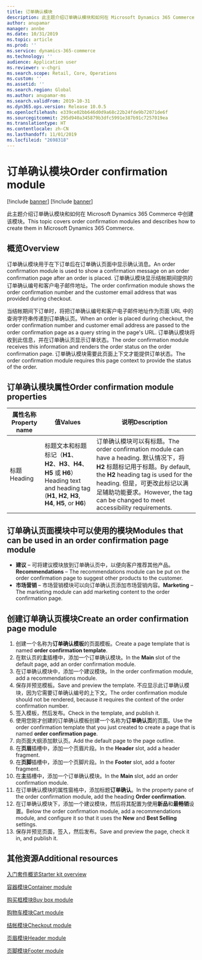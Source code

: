 ```yaml
---
title: 订单确认模块
description: 此主题介绍订单确认模块和如何在 Microsoft Dynamics 365 Commerce 中创建该模块。
author: anupamar
manager: annbe
ms.date: 10/31/2019
ms.topic: article
ms.prod: ''
ms.service: dynamics-365-commerce
ms.technology: ''
audience: Application user
ms.reviewer: v-chgri
ms.search.scope: Retail, Core, Operations
ms.custom: ''
ms.assetid: ''
ms.search.region: Global
ms.author: anupamar-ms
ms.search.validFrom: 2019-10-31
ms.dyn365.ops.version: Release 10.0.5
ms.openlocfilehash: e339ce02bb646d0d9a68c22b24fde9b72071de6f
ms.sourcegitcommit: 295d940a345879b3dfc5991e387b91c7257019ea
ms.translationtype: HT
ms.contentlocale: zh-CN
ms.lasthandoff: 11/01/2019
ms.locfileid: "2698318"
---
```

# <a name="order-confirmation-module"></a><span data-ttu-id="9fa26-103">订单确认模块</span><span class="sxs-lookup"><span data-stu-id="9fa26-103">Order confirmation module</span></span>

[!include [banner](includes/preview-banner.md)]
[!include [banner](includes/banner.md)]

<span data-ttu-id="9fa26-104">此主题介绍订单确认模块和如何在 Microsoft Dynamics 365 Commerce 中创建该模块。</span><span class="sxs-lookup"><span data-stu-id="9fa26-104">This topic covers order confirmation modules and describes how to create them in Microsoft Dynamics 365 Commerce.</span></span>

## <a name="overview"></a><span data-ttu-id="9fa26-105">概览</span><span class="sxs-lookup"><span data-stu-id="9fa26-105">Overview</span></span>

<span data-ttu-id="9fa26-106">订单确认模块用于在下订单后在订单确认页面中显示确认消息。</span><span class="sxs-lookup"><span data-stu-id="9fa26-106">An order confirmation module is used to show a confirmation message on an order confirmation page after an order is placed.</span></span> <span data-ttu-id="9fa26-107">订单确认模块显示结帐期间提供的订单确认编号和客户电子邮件地址。</span><span class="sxs-lookup"><span data-stu-id="9fa26-107">The order confirmation module shows the order confirmation number and the customer email address that was provided during checkout.</span></span>

<span data-ttu-id="9fa26-108">当结帐期间下订单时，将把订单确认编号和客户电子邮件地址作为页面 URL 中的查询字符串传递到订单确认页。</span><span class="sxs-lookup"><span data-stu-id="9fa26-108">When an order is placed during checkout, the order confirmation number and customer email address are passed to the order confirmation page as a query string in the page's URL.</span></span> <span data-ttu-id="9fa26-109">订单确认模块将收到此信息，并在订单确认页显示订单状态。</span><span class="sxs-lookup"><span data-stu-id="9fa26-109">The order confirmation module receives this information and renders the order status on the order confirmation page.</span></span> <span data-ttu-id="9fa26-110">订单确认模块需要此页面上下文才能提供订单状态。</span><span class="sxs-lookup"><span data-stu-id="9fa26-110">The order confirmation module requires this page context to provide the status of the order.</span></span>

## <a name="order-confirmation-module-properties"></a><span data-ttu-id="9fa26-111">订单确认模块属性</span><span class="sxs-lookup"><span data-stu-id="9fa26-111">Order confirmation module properties</span></span>

| <span data-ttu-id="9fa26-112">属性名称</span><span class="sxs-lookup"><span data-stu-id="9fa26-112">Property name</span></span> | <span data-ttu-id="9fa26-113">值</span><span class="sxs-lookup"><span data-stu-id="9fa26-113">Values</span></span> | <span data-ttu-id="9fa26-114">说明</span><span class="sxs-lookup"><span data-stu-id="9fa26-114">Description</span></span> |
|---------------|--------|-------------|
| <span data-ttu-id="9fa26-115">标题</span><span class="sxs-lookup"><span data-stu-id="9fa26-115">Heading</span></span>       | <span data-ttu-id="9fa26-116">标题文本和标题标记（**H1**、**H2**、**H3**、**H4**、**H5** 或 **H6**）</span><span class="sxs-lookup"><span data-stu-id="9fa26-116">Heading text and heading tag (**H1**, **H2**, **H3**, **H4**, **H5**, or **H6**)</span></span> | <span data-ttu-id="9fa26-117">订单确认模块可以有标题。</span><span class="sxs-lookup"><span data-stu-id="9fa26-117">The order confirmation module can have a heading.</span></span> <span data-ttu-id="9fa26-118">默认情况下，将 **H2** 标题标记用于标题。</span><span class="sxs-lookup"><span data-stu-id="9fa26-118">By default, the **H2** heading tag is used for the heading.</span></span> <span data-ttu-id="9fa26-119">但是，可更改此标记以满足辅助功能要求。</span><span class="sxs-lookup"><span data-stu-id="9fa26-119">However, the tag can be changed to meet accessibility requirements.</span></span> |

## <a name="modules-that-can-be-used-in-an-order-confirmation-page-module"></a><span data-ttu-id="9fa26-120">订单确认页面模块中可以使用的模块</span><span class="sxs-lookup"><span data-stu-id="9fa26-120">Modules that can be used in an order confirmation page module</span></span> 

- <span data-ttu-id="9fa26-121">**建议** – 可将建议模块放到订单确认页中，以便向客户推荐其他产品。</span><span class="sxs-lookup"><span data-stu-id="9fa26-121">**Recommendations** – The recommendations module can be put on the order confirmation page to suggest other products to the customer.</span></span>
- <span data-ttu-id="9fa26-122">**市场营销** – 市场营销模块可以向订单确认页添加市场营销内容。</span><span class="sxs-lookup"><span data-stu-id="9fa26-122">**Marketing** – The marketing module can add marketing content to the order confirmation page.</span></span>

## <a name="create-an-order-confirmation-page-module"></a><span data-ttu-id="9fa26-123">创建订单确认页模块</span><span class="sxs-lookup"><span data-stu-id="9fa26-123">Create an order confirmation page module</span></span>

1. <span data-ttu-id="9fa26-124">创建一个名称为**订单确认模板**的页面模板。</span><span class="sxs-lookup"><span data-stu-id="9fa26-124">Create a page template that is named **order confirmation template**.</span></span>
1. <span data-ttu-id="9fa26-125">在默认页的**主**插槽中，添加一个订单确认模块。</span><span class="sxs-lookup"><span data-stu-id="9fa26-125">In the **Main** slot of the default page, add an order confirmation module.</span></span>
1. <span data-ttu-id="9fa26-126">在订单确认模块中，添加一个建议模块。</span><span class="sxs-lookup"><span data-stu-id="9fa26-126">In the order confirmation module, add a recommendations module.</span></span>
1. <span data-ttu-id="9fa26-127">保存并预览模板。</span><span class="sxs-lookup"><span data-stu-id="9fa26-127">Save and preview the template.</span></span> <span data-ttu-id="9fa26-128">不应显示此订单确认模块，因为它需要订单确认编号的上下文。</span><span class="sxs-lookup"><span data-stu-id="9fa26-128">The order confirmation module should not be rendered, because it requires the context of the order confirmation number.</span></span>
1. <span data-ttu-id="9fa26-129">签入模板，然后发布。</span><span class="sxs-lookup"><span data-stu-id="9fa26-129">Check in the template, and publish it.</span></span>
1. <span data-ttu-id="9fa26-130">使用您刚才创建的订单确认模板创建一个名称为**订单确认页**的页面。</span><span class="sxs-lookup"><span data-stu-id="9fa26-130">Use the order confirmation template that you just created to create a page that is named **order confirmation page**.</span></span>
1. <span data-ttu-id="9fa26-131">向页面大纲添加默认页。</span><span class="sxs-lookup"><span data-stu-id="9fa26-131">Add the default page to the page outline.</span></span>
1. <span data-ttu-id="9fa26-132">在**页眉**插槽中，添加一个页眉片段。</span><span class="sxs-lookup"><span data-stu-id="9fa26-132">In the **Header** slot, add a header fragment.</span></span>
1. <span data-ttu-id="9fa26-133">在**页脚**插槽中，添加一个页脚片段。</span><span class="sxs-lookup"><span data-stu-id="9fa26-133">In the **Footer** slot, add a footer fragment.</span></span>
1. <span data-ttu-id="9fa26-134">在**主**插槽中，添加一个订单确认模块。</span><span class="sxs-lookup"><span data-stu-id="9fa26-134">In the **Main** slot, add an order confirmation module.</span></span>
1. <span data-ttu-id="9fa26-135">在订单确认模块的属性窗格中，添加标题**订单确认**。</span><span class="sxs-lookup"><span data-stu-id="9fa26-135">In the property pane of the order confirmation module, add the heading **Order confirmation**.</span></span>
1. <span data-ttu-id="9fa26-136">在订单确认模块下，添加一个建议模块，然后将其配置为使用**新品**和**最畅销**设置。</span><span class="sxs-lookup"><span data-stu-id="9fa26-136">Below the order confirmation module, add a recommendations module, and configure it so that it uses the **New** and **Best Selling** settings.</span></span>
1. <span data-ttu-id="9fa26-137">保存并预览页面，签入，然后发布。</span><span class="sxs-lookup"><span data-stu-id="9fa26-137">Save and preview the page, check it in, and publish it.</span></span>

## <a name="additional-resources"></a><span data-ttu-id="9fa26-138">其他资源</span><span class="sxs-lookup"><span data-stu-id="9fa26-138">Additional resources</span></span>

[<span data-ttu-id="9fa26-139">入门套件概览</span><span class="sxs-lookup"><span data-stu-id="9fa26-139">Starter kit overview</span></span>](starter-kit-overview.md)

[<span data-ttu-id="9fa26-140">容器模块</span><span class="sxs-lookup"><span data-stu-id="9fa26-140">Container module</span></span>](add-container-module.md)

[<span data-ttu-id="9fa26-141">购买框模块</span><span class="sxs-lookup"><span data-stu-id="9fa26-141">Buy box module</span></span>](add-buy-box.md)

[<span data-ttu-id="9fa26-142">购物车模块</span><span class="sxs-lookup"><span data-stu-id="9fa26-142">Cart module</span></span>](add-cart-module.md)

[<span data-ttu-id="9fa26-143">结帐模块</span><span class="sxs-lookup"><span data-stu-id="9fa26-143">Checkout module</span></span>](add-checkout-module.md)

[<span data-ttu-id="9fa26-144">页眉模块</span><span class="sxs-lookup"><span data-stu-id="9fa26-144">Header module</span></span>](author-header-module.md)

[<span data-ttu-id="9fa26-145">页脚模块</span><span class="sxs-lookup"><span data-stu-id="9fa26-145">Footer module</span></span>](author-footer-module.md)
